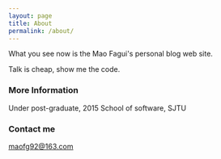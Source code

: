 ```yaml
---
layout: page
title: About
permalink: /about/
---
```


What you see now is the Mao Fagui's personal blog web site.

Talk is cheap, show me the code.

### More Information

Under post-graduate, 2015
School of software, SJTU

### Contact me

[maofg92@163.com](mailto:maofg92@163.com)